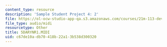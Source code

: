 ```yaml
---
content_type: resource
description: 'Sample Student Project 4: 2'
file: https://ol-ocw-studio-app-qa.s3.amazonaws.com/courses/21m-113-developing-musical-structures-fall-2002/c67de10adb70418b22a13b538d300320_5DARYNR1.MIDI
file_type: audio/midi
resourcetype: Other
title: 5DARYNR1.MIDI
uid: c67de10a-db70-418b-22a1-3b538d300320
---
```

